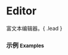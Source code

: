 # Editor

富文本编辑器。{ .lead }

### 示例 <small>Examples</small>

<div class="bs-example">
    <div class="content">
        <div bx-name="components/editor"></div>
    </div>
</div>
<script type="text/javascript">
    require(['css!dependencies/fontawesome/css/font-awesome.css'])
</script>